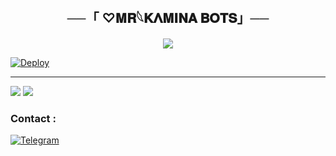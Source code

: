 <h2 align="center">
    ──「 ♡︎𝐌𝐑𓆩‌𝐊𝚲𝐌𝐈𝐍𝐀 𝐁𝐎𝐓𝐒」──
</h2>

<p align="center">
  <img src="https://graph.org/file/fbc2aac6ec8c2ee50d413-49ad561cb8c4733430.jpg">
</p>

[![Deploy](https://www.herokucdn.com/deploy/button.svg)](https://dashboard.heroku.com/new?template=https://github.com/auntyxd12/XXSHEHZADIXX)

---
<img src="https://user-images.githubusercontent.com/73097560/115834477-dbab4500-a447-11eb-908a-139a6edaec5c.gif">
<img src="https://readme-typing-svg.herokuapp.com?color=FF0085&width=620&lines=🍁+🇮🇳+𝗣𝗢𝗪𝗘𝗥𝗘𝗗+𝗕𝗬+𝗠𝗥+𝗞𝗔𝗠𝗜𝗡𝗔+𝗥𝗔𝗝𝗔𝗦𝗧𝗛𝗔𝗡+🇮🇳+😈"></b></h3>

### Contact :
<a href="https://t.me/llMR_KAMINAll"><img title="Telegram" src="https://img.shields.io/badge/Telegram-%23000000.svg?&style=for-the-badge&logo=telegram&logoColor=61DAFB"></a>

